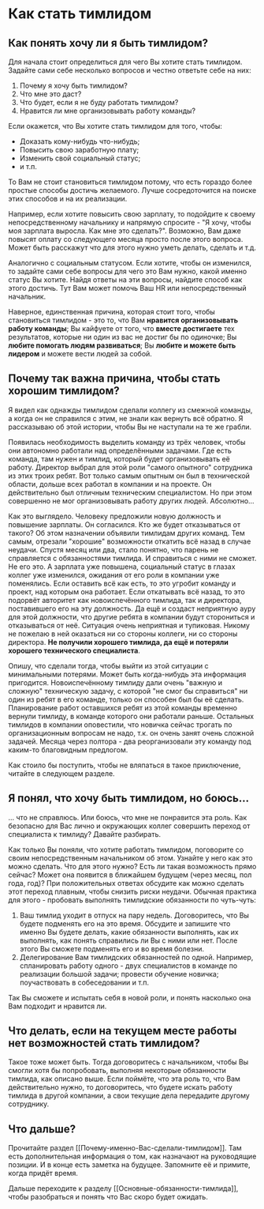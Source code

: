 # Как стать тимлидом
## Как понять хочу ли я быть тимлидом?

Для начала стоит определиться для чего Вы хотите стать тимлидом. Задайте сами себе несколько вопросов и честно ответьте себе на них:

1. Почему я хочу быть тимлидом?
2. Что мне это даст?
3. Что будет, если я не буду работать тимлидом?
4. Нравится ли мне организовывать работу команды?

Если окажется, что Вы хотите стать тимлидом для того, чтобы:

- Доказать кому-нибудь что-нибудь;
- Повысить свою заработную плату;
- Изменить свой социальный статус;
- и т.п.

То Вам не стоит становиться тимлидом потому, что есть гораздо более простые способы достичь желаемого. Лучше сосредоточится на поиске этих способов и на их реализации.

Например, если хотите повысить свою зарплату, то подойдите к своему непосредственному начальнику и напрямую спросите - "Я хочу, чтобы моя зарплата выросла. Как мне это сделать?". Возможно, Вам даже повысят оплату со следующего месяца просто после этого вопроса. Может быть расскажут что для этого нужно уметь делать, сделать и т.д.

Аналогично с социальным статусом. Если хотите, чтобы он изменился, то задайте сами себе вопросы для чего это Вам нужно, какой именно статус Вы хотите. Найдя ответы на эти вопросы, найдите способ как этого достичь. Тут Вам может помочь Ваш HR или непосредственный начальник.

Наверное, единственная причина, которая стоит того, чтобы становиться тимлидом - это то, что Вам **нравится организовывать работу команды**; Вы кайфуете от того, что **вместе достигаете** тех результатов, которые ни один из вас не достиг бы по одиночке; Вы **любите помогать людям развиваться**; Вы **любите и можете быть лидером** и можете вести людей за собой.

## Почему так важна причина, чтобы стать хорошим тимлидом?

Я видел как однажды тимлидом сделали коллегу из смежной команды, а когда он не справился с этим, не знали как вернуть всё обратно. Я рассказываю об этой истории, чтобы Вы не наступали на те же грабли.

Появилась необходимость выделить команду из трёх человек, чтобы они автономно работали над определёнными задачами. Где есть команда, там нужен и тимлид, который будет организовывать её работу. Директор выбрал для этой роли "самого опытного" сотрудника из этих троих ребят. Вот только самым опытным он был в технической области, дольше всех работал в компании и на проекте. Он действительно был отличным техническим специалистом. Но при этом совершенно не мог организовывать работу других людей. Абсолютно...

Как это выглядело. Человеку предложили новую должность и повышение зарплаты. Он согласился. Кто же будет отказываться от такого? Об этом назначении объявили тимлидам других команд. Тем самым, отрезали "хорошие" возможности откатить всё назад в случае неудачи. Спустя месяц или два, стало понятно, что парень не справляется с обязанностями тимлида. И справиться с ними не сможет. Не его это. А зарплата уже повышена, социальный статус в глазах коллег уже изменился, ожидания от его роли в компании уже поменялись. Если оставить всё как есть, то это угробит команду и проект, над которым она работает. Если откатывать всё назад, то это подорвёт авторитет как новоиспечённого тимлида, так и директора, поставившего его на эту должность. Да ещё и создаст неприятную ауру для этой должности, что другие ребята в компании будут сторониться и отказываться от неё. Ситуация очень неприятная и тупиковая. Никому не пожелаю в ней оказаться ни со стороны коллеги, ни со стороны директора. **Не получили хорошего тимлида, да ещё и потеряли хорошего технического специалиста**.

Опишу, что сделали тогда, чтобы выйти из этой ситуации с минимальными потерями. Может быть когда-нибудь эта информация пригодится. Новоиспечённому тимлиду дали очень "важную и сложную" техническую задачу, с которой "не смог бы справиться" ни один из ребят в его команде, только он способен был бы её сделать. Планирование работ оставшихся ребят из этой команды временно вернули тимлиду, в команде которого они работали раньше. Остальных тимлидов в компании оповестили, что новичка сейчас трогать по организационным вопросам не надо, т.к. он очень занят очень сложной задачей. Месяца через полтора - два реорганизовали эту команду под каким-то благовидным предлогом.

Как стоило бы поступить, чтобы не вляпаться в такое приключение, читайте в следующем разделе.

## Я понял, что хочу быть тимлидом, но боюсь...

... что не справлюсь. Или боюсь, что мне не понравится эта роль. Как безопасно для Вас лично и окружающих коллег совершить переход от специалиста к тимлиду? Давайте разбирать.

Как только Вы поняли, что хотите работать тимлидом, поговорите со своим непосредственным начальником об этом. Узнайте у него как это можно сделать. Что для этого нужно? Есть ли такая возможность прямо сейчас? Может она появится в ближайшем будущем (через месяц, пол года, год)? При положительных ответах обсудите как можно сделать этот переход плавным, чтобы снизить риски неудачи. Обычная практика для этого - пробовать выполнять тимлидские обязанности по чуть-чуть:

1. Ваш тимлид уходит в отпуск на пару недель. Договоритесь, что Вы будете подменять его на это время. Обсудите и запишите что именно Вы будете делать, какие обязанности выполнять, как их выполнять, как понять справились ли Вы с ними или нет. После этого Вы сможете подменять его и во время болезни.
2. Делегирование Вам тимлидских обязанностей по одной. Например, спланировать работу одного - двух специалистов в команде по реализации большой задачи; провести обучение новичка; поучаствовать в собеседовании и т.п.

Так Вы сможете и испытать себя в новой роли, и понять насколько она Вам подходит и нравится ли.

## Что делать, если на текущем месте работы нет возможностей стать тимлидом?

Такое тоже может быть. Тогда договоритесь с начальником, чтобы Вы смогли хотя бы попробовать, выполняя некоторые обязанности тимлида, как описано выше. Если поймёте, что эта роль то, что Вам действительно нужно, то договоритесь, что будете искать работу тимлида в другой компании, а свои текущие дела передадите другому сотруднику.

## Что дальше?

Прочитайте раздел [[Почему-именно-Вас-сделали-тимлидом]]. Там есть дополнительная информация о том, как назначают на руководящие позиции. И в конце есть заметка на будущее. Запомните её и примите, когда придёт время.

Дальше переходите к разделу [[Основные-обязанности-тимлида]], чтобы разобраться и понять что Вас скоро будет ожидать.